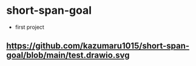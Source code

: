 # short-span-goal
- first project
## https://github.com/kazumaru1015/short-span-goal/blob/main/test.drawio.svg
